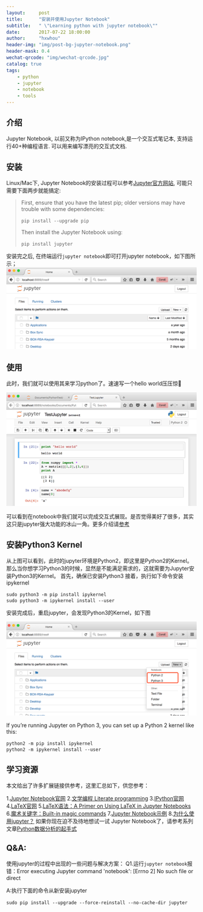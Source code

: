 ```yaml
---
layout:     post
title:      "安装并使用Jupyter Notebook"
subtitle:   " \"Learning python with jupyter notebook\""
date:       2017-07-22 18:00:00
author:     "hxwhou"
header-img: "img/post-bg-jupyter-notebook.png"
header-mask: 0.4
wechat-qrcode: "img/wechat-qrcode.jpg"
catalog: true
tags:
    - python
    - jupyter
    - notebook
    - tools
---
```

## 介绍
Jupyter Notebook, 以前又称为IPython notebook,是一个交互式笔记本, 支持运行40+种编程语言. 可以用来编写漂亮的交互式文档.

## 安装
Linux/Mac下, Jupyter Notebook的安装过程可以参考[Jupyter官方网站](https://jupyter.readthedocs.io/en/latest/install.html#id4), 可能只需要下面两步就能搞定:
> First, ensure that you have the latest pip; older versions may have trouble with some dependencies:
> ```
> pip install --upgrade pip
> ```
> Then install the Jupyter Notebook using:
> ```
> pip install jupyter
> ```

安装完之后, 在终端运行`jupyter notebook`即可打开jupyter notebook，如下图所示；
![img](/img/in-post/20170722/01.png)
## 使用
此时，我们就可以使用其来学习python了。速速写一个hello world压压惊🤔

![img](/img/in-post/20170722/02.png)

可以看到在notebook中我们就可以完成交互式展现。是否觉得美好了很多，其实这只是jupyter强大功能的冰山一角。更多介绍请[参考](http://python.jobbole.com/87527/?repeat=w3tc)

## 安装Python3 Kernel

从上图可以看到，此时的jupyter环境是Python2，即这里是Python2的Kernel。
那么当你想学习Python3的时候，显然是不能满足需求的，这就需要为Jupyter安装Python3的Kernel。
首先，确保已安装Python3
接着，执行如下命令安装ipykernel
```
sudo python3 -m pip install ipykernel
sudo python3 -m ipykernel install --user
```
安装完成后，重启jupyter，会发现Python3的Kernel，如下图

![img](/img/in-post/20170722/04.png)

If you’re running Jupyter on Python 3, you can set up a Python 2 kernel like this:
```
python2 -m pip install ipykernel
python2 -m ipykernel install --user
```
## 学习资源
本文给出了许多扩展链接供参考，这里汇总如下，供您参考：

1.[Jupyter Notebook官网](http://jupyter.org/)
2.[文学编程 Literate programming](http://www.literateprogramming.com/)
3.[IPython官网](https://ipython.org/)
4.[LaTeX官网](https://www.latex-project.org/)
5.[LaTeX语法：A Primer on Using LaTeX in Jupyter Notebooks](http://data-blog.udacity.com/posts/2016/10/latex-primer/)
6.[魔术关键字：Built-in magic commands](http://ipython.readthedocs.io/en/stable/interactive/magics.html)
7.[Jupyter Notebook示例](http://nbviewer.jupyter.org/) 
8.[为什么使用jupyter？](https://www.zhihu.com/question/37490497)
如果你现在迫不及待地想试一试 Jupyter Notebook了，请参考系列文章[Python数据分析的起手式](http://www.jianshu.com/p/39eb230e6f15)

## Q&A:
使用jupyter的过程中出现的一些问题与解决方案：
Q1.运行`jupyter notebook`报错：Error executing Jupyter command 'notebook': [Errno 2] No such file or direct

A:执行下面的命令从新安装jupyter
```
sudo pip install --upgrade --force-reinstall --no-cache-dir jupyter
```